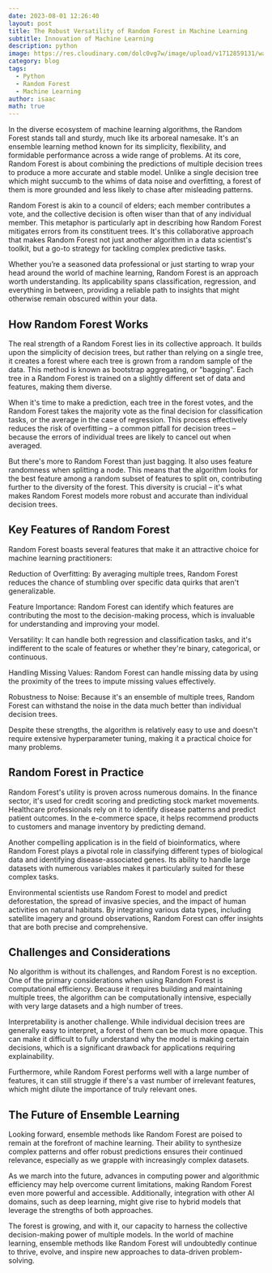 ```yaml
---
date: 2023-08-01 12:26:40
layout: post
title: The Robust Versatility of Random Forest in Machine Learning
subtitle: Innovation of Machine Learning
description: python
image: https://res.cloudinary.com/dolc0vg7w/image/upload/v1712859131/waffle/jcg2hxgqzgmzomjg4k0b.webp
category: blog
tags:
  - Python
  - Random Forest
  - Machine Learning
author: isaac
math: true
---
```


In the diverse ecosystem of machine learning algorithms, the Random Forest stands tall and sturdy, much like its arboreal namesake. It's an ensemble learning method known for its simplicity, flexibility, and formidable performance across a wide range of problems. At its core, Random Forest is about combining the predictions of multiple decision trees to produce a more accurate and stable model. Unlike a single decision tree which might succumb to the whims of data noise and overfitting, a forest of them is more grounded and less likely to chase after misleading patterns.

Random Forest is akin to a council of elders; each member contributes a vote, and the collective decision is often wiser than that of any individual member. This metaphor is particularly apt in describing how Random Forest mitigates errors from its constituent trees. It's this collaborative approach that makes Random Forest not just another algorithm in a data scientist's toolkit, but a go-to strategy for tackling complex predictive tasks.

Whether you’re a seasoned data professional or just starting to wrap your head around the world of machine learning, Random Forest is an approach worth understanding. Its applicability spans classification, regression, and everything in between, providing a reliable path to insights that might otherwise remain obscured within your data.

## How Random Forest Works
The real strength of a Random Forest lies in its collective approach. It builds upon the simplicity of decision trees, but rather than relying on a single tree, it creates a forest where each tree is grown from a random sample of the data. This method is known as bootstrap aggregating, or "bagging". Each tree in a Random Forest is trained on a slightly different set of data and features, making them diverse.

When it's time to make a prediction, each tree in the forest votes, and the Random Forest takes the majority vote as the final decision for classification tasks, or the average in the case of regression. This process effectively reduces the risk of overfitting – a common pitfall for decision trees – because the errors of individual trees are likely to cancel out when averaged.

But there's more to Random Forest than just bagging. It also uses feature randomness when splitting a node. This means that the algorithm looks for the best feature among a random subset of features to split on, contributing further to the diversity of the forest. This diversity is crucial – it's what makes Random Forest models more robust and accurate than individual decision trees.

## Key Features of Random Forest
Random Forest boasts several features that make it an attractive choice for machine learning practitioners:

Reduction of Overfitting: By averaging multiple trees, Random Forest reduces the chance of stumbling over specific data quirks that aren't generalizable.

Feature Importance: Random Forest can identify which features are contributing the most to the decision-making process, which is invaluable for understanding and improving your model.

Versatility: It can handle both regression and classification tasks, and it's indifferent to the scale of features or whether they're binary, categorical, or continuous.

Handling Missing Values: Random Forest can handle missing data by using the proximity of the trees to impute missing values effectively.

Robustness to Noise: Because it's an ensemble of multiple trees, Random Forest can withstand the noise in the data much better than individual decision trees.

Despite these strengths, the algorithm is relatively easy to use and doesn't require extensive hyperparameter tuning, making it a practical choice for many problems.

## Random Forest in Practice
Random Forest's utility is proven across numerous domains. In the finance sector, it's used for credit scoring and predicting stock market movements. Healthcare professionals rely on it to identify disease patterns and predict patient outcomes. In the e-commerce space, it helps recommend products to customers and manage inventory by predicting demand.

Another compelling application is in the field of bioinformatics, where Random Forest plays a pivotal role in classifying different types of biological data and identifying disease-associated genes. Its ability to handle large datasets with numerous variables makes it particularly suited for these complex tasks.

Environmental scientists use Random Forest to model and predict deforestation, the spread of invasive species, and the impact of human activities on natural habitats. By integrating various data types, including satellite imagery and ground observations, Random Forest can offer insights that are both precise and comprehensive.

## Challenges and Considerations
No algorithm is without its challenges, and Random Forest is no exception. One of the primary considerations when using Random Forest is computational efficiency. Because it requires building and maintaining multiple trees, the algorithm can be computationally intensive, especially with very large datasets and a high number of trees.

Interpretability is another challenge. While individual decision trees are generally easy to interpret, a forest of them can be much more opaque. This can make it difficult to fully understand why the model is making certain decisions, which is a significant drawback for applications requiring explainability.

Furthermore, while Random Forest performs well with a large number of features, it can still struggle if there's a vast number of irrelevant features, which might dilute the importance of truly relevant ones.

## The Future of Ensemble Learning
Looking forward, ensemble methods like Random Forest are poised to remain at the forefront of machine learning. Their ability to synthesize complex patterns and offer robust predictions ensures their continued relevance, especially as we grapple with increasingly complex datasets.

As we march into the future, advances in computing power and algorithmic efficiency may help overcome current limitations, making Random Forest even more powerful and accessible. Additionally, integration with other AI domains, such as deep learning, might give rise to hybrid models that leverage the strengths of both approaches.

The forest is growing, and with it, our capacity to harness the collective decision-making power of multiple models. In the world of machine learning, ensemble methods like Random Forest will undoubtedly continue to thrive, evolve, and inspire new approaches to data-driven problem-solving.
